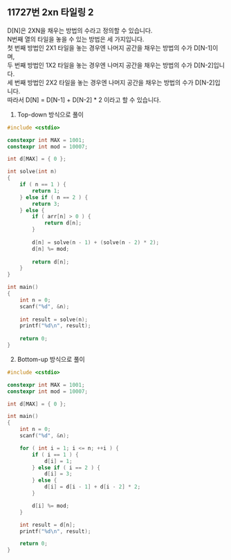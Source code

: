 11727번 2xn 타일링 2
------------------

D[N]은 2XN을 채우는 방법의 수라고 정의할 수 있습니다.  
N번째 열의 타일을 놓을 수 있는 방법은 세 가지입니다.  
첫 번째 방법인 2X1 타일을 놓는 경우엔 나머지 공간을 채우는 방법의 수가 D[N-1]이며,  
두 번째 방법인 1X2 타일을 놓는 경우엔 나머지 공간을 채우는 방법의 수가 D[N-2]입니다.  
세 번째 방법인 2X2 타일을 놓는 경우엔 나머지 공간을 채우는 방법의 수가 D[N-2]입니다.  
따라서 D[N] = D[N-1] + D[N-2] * 2 이라고 할 수 있습니다.

1. Top-down 방식으로 풀이

~~~ cpp
#include <cstdio>

constexpr int MAX = 1001;
constexpr int mod = 10007;

int d[MAX] = { 0 };

int solve(int n)
{
    if ( n == 1 ) {
        return 1;
    } else if ( n == 2 ) {
        return 3;
    } else {
        if ( arr[n] > 0 ) {
            return d[n];
        }
        
        d[n] = solve(n - 1) + (solve(n - 2) * 2);
        d[n] %= mod;
        
        return d[n];
    }
}

int main()
{
    int n = 0;
    scanf("%d", &n);
    
    int result = solve(n);
    printf("%d\n", result);
    
    return 0;
}
~~~

2. Bottom-up 방식으로 풀이

~~~ cpp
#include <cstdio>

constexpr int MAX = 1001;
constexpr int mod = 10007;

int d[MAX] = { 0 };

int main() 
{
    int n = 0;
    scanf("%d", &n);

    for ( int i = 1; i <= n; ++i ) {
        if ( i == 1 ) {
            d[i] = 1;
        } else if ( i == 2 ) {
            d[i] = 3;
        } else {
            d[i] = d[i - 1] + d[i - 2] * 2;
        }

        d[i] %= mod;
    }

    int result = d[n];
    printf("%d\n", result);

    return 0;
}
~~~